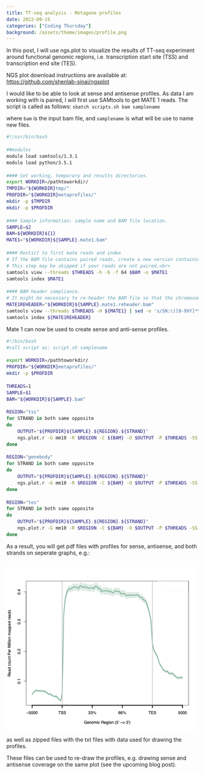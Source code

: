 ```yaml
---
title: TT-seq analysis - Metagene profiles
date: 2022-09-15
categories: ["Coding Thursday"]
background: /assets/theme/images/profile.png
---
```


In this post, I will use ngs.plot to visualize the results of TT-seq experiment around functional genomic regions, i.e. transcription start site (TSS) and transcription end site (TES).

NGS plot download instructions are available at: https://github.com/shenlab-sinai/ngsplot

I would like to be able to look at sense and antisense profiles. As data I am working with is paired, I will first use SAMtools to get MATE 1 reads. 
The script is called as follows: ```sbatch scripts.sh bam samplename```

where ```bam``` is the input bam file, and ```samplename``` is what will be use to name new files. 

```bash
#!/usr/bin/bash

##modules
module load samtools/1.3.1
module load python/3.5.1

#### Set working, temporary and results directories.
export WORKDIR=/pathtoworkdir/
TMPDIR="${WORKDIR}tmp/"
PROFDIR="${WORKDIR}metaprofiles/"
mkdir -p $TMPDIR
mkdir -p $PROFDIR

#### Sample information: sample name and BAM file location.
SAMPLE=$2
BAM=${WORKDIR}${1}
MATE1="${WORKDIR}${SAMPLE}.mate1.bam"

#### Restict to first mate reads and index 
# If the BAM file contains paired reads, create a new version containing only the first mate reads.<br>
# This step may be skipped if your reads are not paired.<br>
samtools view --threads $THREADS -h -b -f 64 $BAM -o $MATE1
samtools index $MATE1

#### BAM header compliance.
# It might be necessary to re-header the BAM file so that the chromosome names match those in the ngs.plot database, e.g. standard chromosomes preceeded with "chr" for mm10
MATE1REHEADER="${WORKDIR}${SAMPLE}.mate1.reheader.bam"
samtools view --threads $THREADS -H ${MATE1} | sed -e 's/SN:\([0-9XY]*\)/SN:chr\1/' -e 's/SN:MT/SN:chrM/' | samtools reheader - ${MATE1} > ${MATE1REHEADER}
samtools index ${MATE1REHEADER}
```
Mate 1 can now be used to create sense and anti-sense profiles. 

```bash
#!/bin/bash
#call script as: script.sh samplename

export WORKDIR=/pathtoworkdir/
PROFDIR="${WORKDIR}metaprofiles/"
mkdir -p $PROFDIR

THREADS=1
SAMPLE=$1
BAM="${WORKDIR}${SAMPLE}.bam"

REGION="tss"
for STRAND in both same opposite
do
    OUTPUT="${PROFDIR}${SAMPLE}.${REGION}.${STRAND}"
    ngs.plot.r -G mm10 -R $REGION -C ${BAM} -O $OUTPUT -P $THREADS -SS $STRAND -SE 1 -L 5000 -F chipseq -D ensembl
done

REGION="genebody"
for STRAND in both same opposite
do
    OUTPUT="${PROFDIR}${SAMPLE}.${REGION}.${STRAND}"
    ngs.plot.r -G mm10 -R $REGION -C ${BAM} -O $OUTPUT -P $THREADS -SS $STRAND -SE 1 -L 5000 -F chipseq -D ensembl
done

REGION="tes"
for STRAND in both same opposite
do
    OUTPUT="${PROFDIR}${SAMPLE}.${REGION}.${STRAND}"
    ngs.plot.r -G mm10 -R $REGION -C ${BAM} -O $OUTPUT -P $THREADS -SS $STRAND -SE 1 -L 5000 -F chipseq -D ensembl
done

```

As a result, you will get pdf files with profiles for sense, antisense, and both strands on seperate graphs, e.g.:

<p align="center">
<img src="/assets/theme/images/genebody.same.avgprof.png" title="sense strand profile over gene body"/>
    
as well as zipped files with the txt files with data used for drawing the profiles. 

These files can be used to re-draw the profiles, e.g. drawing sense and antisense coverage on the same plot (see the upcoming blog post). 





